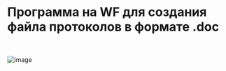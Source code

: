 # Программа на WF для создания файла протоколов в формате .doc
<br>

![image](https://github.com/fishman123456/WordsChenger/assets/106389581/42d08b41-7c26-4dbd-aff2-0ea10646da3a)
